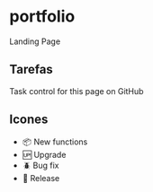 # portfolio

Landing Page

## Tarefas

Task control for this page on GitHub

## Icones

- :package: New functions
- :up: Upgrade
- :beetle: Bug fix
- :checkered_flag: Release
